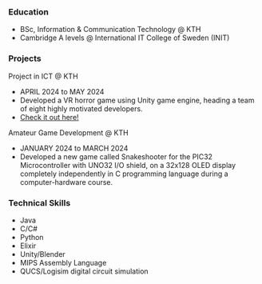 ### Education 
- BSc, Information & Communication Technology @ KTH
- Cambridge A levels @ International IT College of Sweden (INIT)

### Projects
Project in ICT @ KTH
- APRIL 2024 to MAY 2024
- Developed a VR horror game using Unity game engine, heading a team of eight highly motivated developers.
- [Check it out here!](https://saitejaschintapall.wixsite.com/ghostleaks) 

Amateur Game Development @ KTH 
- JANUARY 2024 to MARCH 2024 
- Developed a new game called Snakeshooter for the PIC32 Microcontroller with UNO32 I/O shield, on a 32x128 OLED display completely independently in C programming language during a computer-hardware course. 

### Technical Skills
- Java
- C/C#
- Python
- Elixir
- Unity/Blender
- MIPS Assembly Language
- QUCS/Logisim digital circuit simulation
